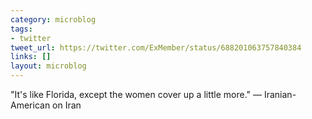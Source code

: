 ```yaml
---
category: microblog
tags:
- twitter
tweet_url: https://twitter.com/ExMember/status/688201063757840384
links: []
layout: microblog
---
```

"It's like Florida, except the women cover up a little more." — Iranian-American on Iran
